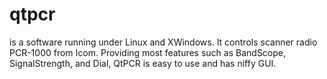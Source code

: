 qtpcr
=====

is a software running under Linux and XWindows. It controls scanner radio PCR-1000 from Icom. Providing most features such as BandScope, SignalStrength, and Dial, QtPCR is easy to use and has niffy GUI.
